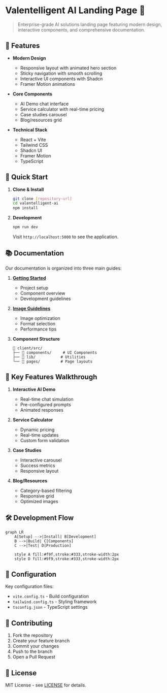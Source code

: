 # Valentelligent AI Landing Page 🚀

> Enterprise-grade AI solutions landing page featuring modern design, interactive components, and comprehensive documentation.

## 🌟 Features

- **Modern Design**
  - Responsive layout with animated hero section
  - Sticky navigation with smooth scrolling
  - Interactive UI components with Shadcn
  - Framer Motion animations

- **Core Components**
  - AI Demo chat interface
  - Service calculator with real-time pricing
  - Case studies carousel
  - Blog/resources grid

- **Technical Stack**
  - React + Vite
  - Tailwind CSS
  - Shadcn UI
  - Framer Motion
  - TypeScript

## 🚀 Quick Start

1. **Clone & Install**
   ```bash
   git clone [repository-url]
   cd valentelligent-ai
   npm install
   ```

2. **Development**
   ```bash
   npm run dev
   ```

   Visit `http://localhost:5000` to see the application.

## 📚 Documentation

Our documentation is organized into three main guides:

1. **[Getting Started](GUIDE.md)**
   - Project setup
   - Component overview
   - Development guidelines

2. **[Image Guidelines](client/src/components/IMAGES_GUIDE.md)**
   - Image optimization
   - Format selection
   - Performance tips

3. **Component Structure**
   ```
   📁 client/src/
   ├── 📁 components/     # UI Components
   ├── 📁 lib/           # Utilities
   └── 📁 pages/         # Page layouts
   ```

## 🎯 Key Features Walkthrough

1. **Interactive AI Demo**
   - Real-time chat simulation
   - Pre-configured prompts
   - Animated responses

2. **Service Calculator**
   - Dynamic pricing
   - Real-time updates
   - Custom form validation

3. **Case Studies**
   - Interactive carousel
   - Success metrics
   - Responsive layout

4. **Blog/Resources**
   - Category-based filtering
   - Responsive grid
   - Optimized images

## 🛠 Development Flow

```mermaid
graph LR
    A[Setup] -->|Install| B[Development]
    B -->|Build| C[Components]
    C -->|Test| D[Production]
    
    style A fill:#f9f,stroke:#333,stroke-width:2px
    style D fill:#9f9,stroke:#333,stroke-width:2px
```

## 🔧 Configuration

Key configuration files:
- `vite.config.ts` - Build configuration
- `tailwind.config.ts` - Styling framework
- `tsconfig.json` - TypeScript settings

## 🤝 Contributing

1. Fork the repository
2. Create your feature branch
3. Commit your changes
4. Push to the branch
5. Open a Pull Request

## 📝 License

MIT License - see [LICENSE](LICENSE) for details.
